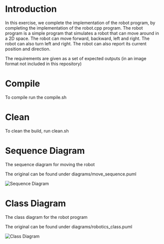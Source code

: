 # Introduction
In this exercise, we complete the implementation of the robot program, by completing the implementation of the robot.cpp program. The robot program is a simple program that simulates a robot that can move around in a 2D space. The robot can move forward, backward, left and right. The robot can also turn left and right. The robot can also report its current position and direction.

The requirements are given as a set of expected outputs (in an image format not included in this repository)

# Compile
To compile run the compile.sh

# Clean
To clean the build, run clean.sh

# Sequence Diagram
The sequence diagram for moving the robot

The original can be found under diagrams/move_sequence.puml

![Sequence Diagram](http://www.plantuml.com/plantuml/proxy?cache=no&src=https://raw.githubusercontent.com/nicholas-yjtang/interview/main/programming/robot/diagrams/move_sequence.puml)

# Class Diagram
The class diagram for the robot program

The original can be found under diagrams/robotics_class.puml

![Class Diagram](http://www.plantuml.com/plantuml/proxy?cache=no&src=https://raw.githubusercontent.com/nicholas-yjtang/interview/main/programming/robot/diagrams/robotics_class.puml)